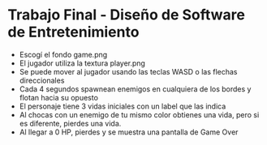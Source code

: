 # Trabajo Final - Diseño de Software de Entretenimiento

* Escogí el fondo game.png
* El jugador utiliza la textura player.png
* Se puede mover al jugador usando las teclas WASD o las flechas direccionales
* Cada 4 segundos spawnean enemigos en cualquiera de los bordes y flotan hacia su opuesto
* El personaje tiene 3 vidas iniciales con un label que las indica
* Al chocas con un enemigo de tu mismo color obtienes una vida, pero si es diferente, pierdes una vida.
* Al llegar a 0 HP, pierdes y se muestra una pantalla de Game Over